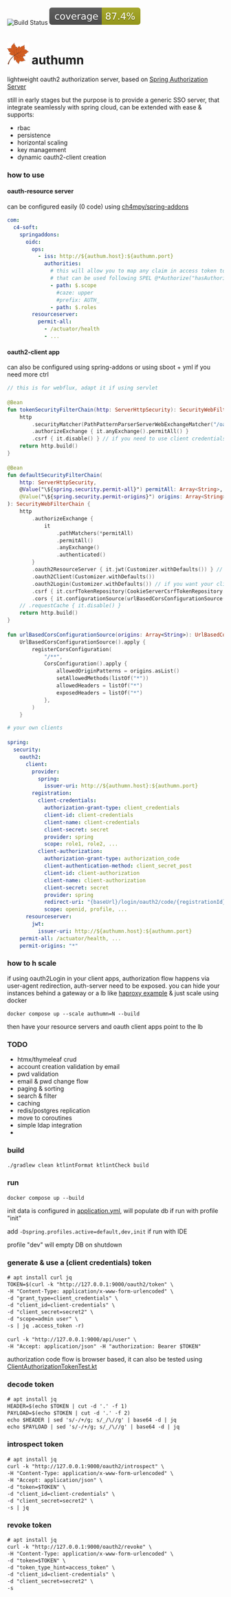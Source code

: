 ![Build Status](https://github.com/7mza/authumn/actions/workflows/build.yml/badge.svg) ![Coverage](https://github.com/7mza/authumn/blob/badges/jacoco.svg)

# ![](./authumn.png) authumn

lightweight oauth2 authorization server, based
on [Spring Authorization Server](https://github.com/spring-projects/spring-authorization-server)

still in early stages but the purpose is to provide a generic SSO server, that integrate seamlessly with spring
cloud, can be extended with ease & supports:

- rbac
- persistence
- horizontal scaling
- key management
- dynamic oauth2-client creation

### how to use

#### oauth-resource server

can be configured easily (0 code) using [ch4mpy/spring-addons](https://github.com/ch4mpy/spring-addons/)

```yaml
com:
  c4-soft:
    springaddons:
      oidc:
        ops:
          - iss: http://${authum.host}:${authumn.port}
            authorities:
              # this will allow you to map any claim in access token to GrantedAuthorities
              # that can be used following SPEL @*Authorize("hasAuthority('role')")
              - path: $.scope
                #caze: upper
                #prefix: AUTH_
              - path: $.roles
        resourceserver:
          permit-all:
            - /actuator/health
            - ...
```

#### oauth2-client app

can also be configured using spring-addons or using sboot + yml if you need more ctrl

```kotlin
// this is for webflux, adapt it if using servlet

@Bean
fun tokenSecurityFilterChain(http: ServerHttpSecurity): SecurityWebFilterChain {
    http
        .securityMatcher(PathPatternParserServerWebExchangeMatcher("/oauth2/token", HttpMethod.POST))
        .authorizeExchange { it.anyExchange().permitAll() }
        .csrf { it.disable() } // if you need to use client credentials flow for testing or M2M
    return http.build()
}

@Bean
fun defaultSecurityFilterChain(
    http: ServerHttpSecurity,
    @Value("\${spring.security.permit-all}") permitAll: Array<String>,
    @Value("\${spring.security.permit-origins}") origins: Array<String>,
): SecurityWebFilterChain {
    http
        .authorizeExchange {
            it
                .pathMatchers(*permitAll)
                .permitAll()
                .anyExchange()
                .authenticated()
        }
        .oauth2ResourceServer { it.jwt(Customizer.withDefaults()) } // if your client is also a gateway that need to forward tokens
        .oauth2Client(Customizer.withDefaults())
        .oauth2Login(Customizer.withDefaults()) // if you want your client to use auth server html
        .csrf { it.csrfTokenRepository(CookieServerCsrfTokenRepository.withHttpOnlyFalse()) }
        .cors { it.configurationSource(urlBasedCorsConfigurationSource(origins)) }
    // .requestCache { it.disable() }
    return http.build()
}

fun urlBasedCorsConfigurationSource(origins: Array<String>): UrlBasedCorsConfigurationSource =
    UrlBasedCorsConfigurationSource().apply {
        registerCorsConfiguration(
            "/**",
            CorsConfiguration().apply {
                allowedOriginPatterns = origins.asList()
                setAllowedMethods(listOf("*"))
                allowedHeaders = listOf("*")
                exposedHeaders = listOf("*")
            },
        )
    }
```

```yaml
# your own clients

spring:
  security:
    oauth2:
      client:
        provider:
          spring:
            issuer-uri: http://${authumn.host}:${authumn.port}
        registration:
          client-credentials:
            authorization-grant-type: client_credentials
            client-id: client-credentials
            client-name: client-credentials
            client-secret: secret
            provider: spring
            scope: role1, role2, ...
          client-authorization:
            authorization-grant-type: authorization_code
            client-authentication-method: client_secret_post
            client-id: client-authorization
            client-name: client-authorization
            client-secret: secret
            provider: spring
            redirect-uri: "{baseUrl}/login/oauth2/code/{registrationId}"
            scope: openid, profile, ...
      resourceserver:
        jwt:
          issuer-uri: http://${authumn.host}:${authumn.port}
    permit-all: /actuator/health, ...
    permit-origins: "*"
```

### how to h scale

if using oauth2Login in your client apps, authorization flow happens via user-agent redirection, auth-server need to be
exposed. you can hide your instances behind a gateway or a lb like [haproxy example](./haproxy/authumn/haproxy.cfg) &
just
scale using
docker

```shell
docker compose up --scale authumn=N --build
```

then have your resource servers and oauth client apps point to the lb

### TODO

- htmx/thymeleaf crud
- account creation validation by email
- pwd validation
- email & pwd change flow
- paging & sorting
- search & filter
- caching
- redis/postgres replication
- move to coroutines
- simple ldap integration
-

### build

```shell
./gradlew clean ktlintFormat ktlintCheck build
```

### run

```shell
docker compose up --build
```

init data is configured in [application.yml](./src/main/resources/application.yml), will populate db if run with
profile "init"

add `-Dspring.profiles.active=default,dev,init` if run with IDE

profile "dev" will empty DB on shutdown

### generate & use a (client credentials) token

```shell
# apt install curl jq
TOKEN=$(curl -k "http://127.0.0.1:9000/oauth2/token" \
-H "Content-Type: application/x-www-form-urlencoded" \
-d "grant_type=client_credentials" \
-d "client_id=client-credentials" \
-d "client_secret=secret2" \
-d "scope=admin user" \
-s | jq .access_token -r)

curl -k "http://127.0.0.1:9000/api/user" \
-H "Accept: application/json" -H "authorization: Bearer $TOKEN"
```

authorization code flow is browser based, it can also be tested
using [ClientAuthorizationTokenTest.kt](src/test/kotlin/com/authumn/authumn/tokens/ClientAuthorizationTokenTest.kt)

### decode token

```shell
# apt install jq
HEADER=$(echo $TOKEN | cut -d '.' -f 1)
PAYLOAD=$(echo $TOKEN | cut -d '.' -f 2)
echo $HEADER | sed 's/-/+/g; s/_/\//g' | base64 -d | jq
echo $PAYLOAD | sed 's/-/+/g; s/_/\//g' | base64 -d | jq
```

### introspect token

```shell
# apt install jq
curl -k "http://127.0.0.1:9000/oauth2/introspect" \
-H "Content-Type: application/x-www-form-urlencoded" \
-H "Accept: application/json" \
-d "token=$TOKEN" \
-d "client_id=client-credentials" \
-d "client_secret=secret2" \
-s | jq
```

### revoke token

```shell
# apt install jq
curl -k "http://127.0.0.1:9000/oauth2/revoke" \
-H "Content-Type: application/x-www-form-urlencoded" \
-d "token=$TOKEN" \
-d "token_type_hint=access_token" \
-d "client_id=client-credentials" \
-d "client_secret=secret2" \
-s
```

